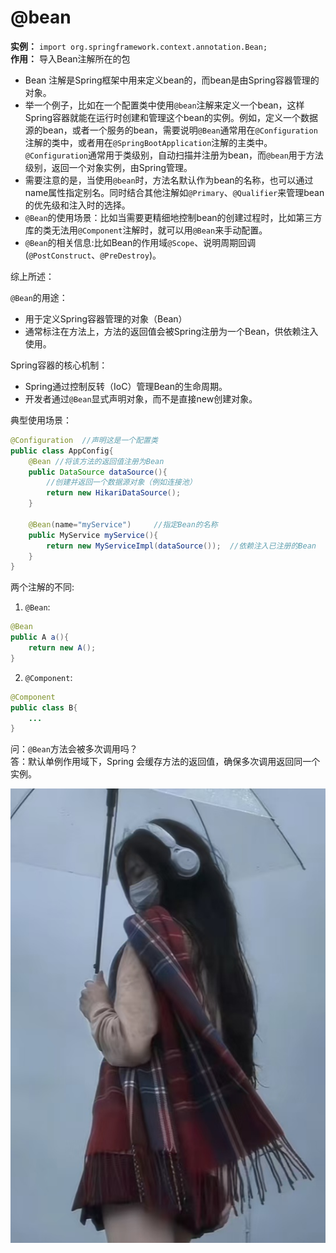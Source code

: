 # @bean

**实例：** `import org.springframework.context.annotation.Bean;`
<br>
**作用：** 导入Bean注解所在的包

- Bean 注解是Spring框架中用来定义bean的，而bean是由Spring容器管理的对象。
- 举一个例子，比如在一个配置类中使用`@bean`注解来定义一个bean，这样Spring容器就能在运行时创建和管理这个bean的实例。例如，定义一个数据源的bean，或者一个服务的bean，需要说明`@Bean`通常用在`@Configuration`注解的类中，或者用在`@SpringBootApplication`注解的主类中。`@Configuration`通常用于类级别，自动扫描并注册为bean，而`@bean`用于方法级别，返回一个对象实例，由Spring管理。
- 需要注意的是，当使用`@bean`时，方法名默认作为bean的名称，也可以通过name属性指定别名。同时结合其他注解如`@Primary`、`@Qualifier`来管理bean的优先级和注入时的选择。
- `@Bean`的使用场景：比如当需要更精细地控制bean的创建过程时，比如第三方库的类无法用`@Component`注解时，就可以用`@Bean`来手动配置。
- `@Bean`的相关信息:比如Bean的作用域`@Scope`、说明周期回调(`@PostConstruct`、`@PreDestroy`)。

综上所述：

`@Bean`的用途：
- 用于定义Spring容器管理的对象（Bean）
- 通常标注在方法上，方法的返回值会被Spring注册为一个Bean，供依赖注入使用。

Spring容器的核心机制：
- Spring通过控制反转（IoC）管理Bean的生命周期。
- 开发者通过`@Bean`显式声明对象，而不是直接new创建对象。

典型使用场景：

```java
@Configuration  //声明这是一个配置类  
public class AppConfig{  
    @Bean //将该方法的返回值注册为Bean
    public DataSource dataSource(){
        //创建并返回一个数据源对象（例如连接池）
        return new HikariDataSource();
    }

    @Bean(name="myService")     //指定Bean的名称
    public MyService myService(){
        return new MyServiceImpl(dataSource());  //依赖注入已注册的Bean
    }
}
```

两个注解的不同:
1. `@Bean`:  
```java
@Bean 
public A a(){
    return new A();
}
```
2. `@Component`:
```java
@Component
public class B{
    ...
}
```

问：`@Bean`方法会被多次调用吗？  
答：默认单例作用域下，Spring 会缓存方法的返回值，确保多次调用返回同一个实例。

![wang](../assets/images/3.jpg)